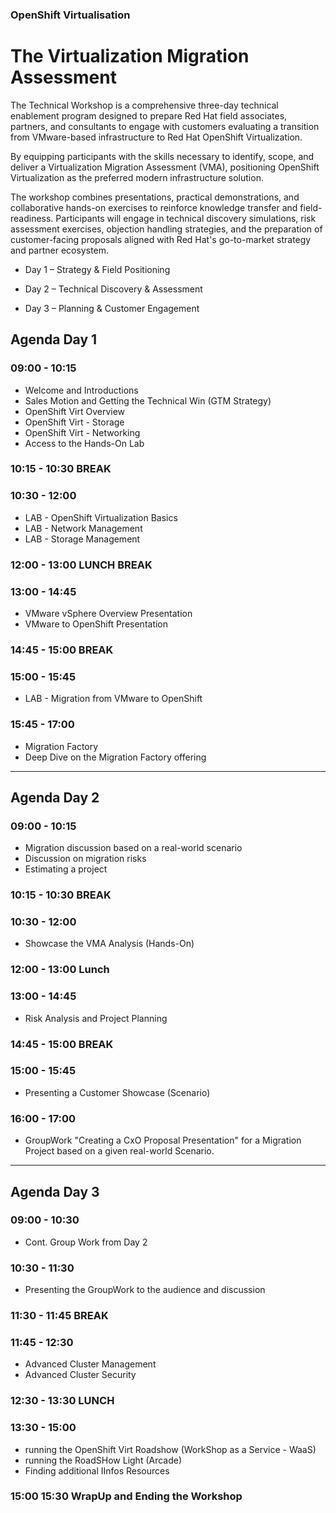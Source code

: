 ### OpenShift Virtualisation
# The Virtualization Migration Assessment
The Technical Workshop is a comprehensive three-day technical enablement program designed to prepare Red Hat field associates, partners, and consultants to engage with customers evaluating a transition from VMware-based infrastructure to Red Hat OpenShift Virtualization.

By equipping participants with the skills necessary to identify, scope, and deliver a Virtualization Migration Assessment (VMA), positioning OpenShift Virtualization as the preferred modern infrastructure solution.

The workshop combines presentations, practical demonstrations, and collaborative hands-on exercises to reinforce knowledge transfer and field-readiness. Participants will engage in technical discovery simulations, risk assessment exercises, objection handling strategies, and the preparation of customer-facing proposals aligned with Red Hat's go-to-market strategy and partner ecosystem.

+ Day 1 – Strategy & Field Positioning

+ Day 2 – Technical Discovery & Assessment

+ Day 3 – Planning & Customer Engagement


## Agenda Day 1
### 09:00 - 10:15
* Welcome and Introductions
* Sales Motion and Getting the Technical Win (GTM Strategy)
* OpenShift Virt Overview
* OpenShift Virt - Storage
* OpenShift Virt - Networking
* Access to the Hands-On Lab
### 10:15 - 10:30 BREAK
### 10:30 - 12:00
* LAB - OpenShift Virtualization Basics
* LAB - Network Management
* LAB - Storage Management
### 12:00 - 13:00 LUNCH BREAK
### 13:00 - 14:45
* VMware vSphere Overview Presentation
* VMware to OpenShift Presentation
### 14:45 - 15:00 BREAK
### 15:00 - 15:45
* LAB - Migration from VMware to OpenShift
### 15:45 - 17:00
* Migration Factory
* Deep Dive on the Migration Factory offering
----------------
## Agenda Day 2
### 09:00 - 10:15
* Migration discussion based on a real-world scenario 
* Discussion on migration risks 
* Estimating a project
### 10:15 - 10:30 BREAK
### 10:30 - 12:00
* Showcase the VMA Analysis (Hands-On)
### 12:00 - 13:00 Lunch
### 13:00 - 14:45
* Risk Analysis and Project Planning 
### 14:45 - 15:00 BREAK
### 15:00 - 15:45
* Presenting a Customer Showcase (Scenario)
### 16:00 - 17:00
* GroupWork "Creating a CxO Proposal Presentation" for a Migration Project based on a given real-world Scenario. 
--------------
## Agenda Day 3
### 09:00 - 10:30 
* Cont. Group Work from Day 2 
### 10:30 - 11:30 
* Presenting the GroupWork to the audience and discussion
### 11:30 - 11:45 BREAK
### 11:45 - 12:30
* Advanced Cluster Management
* Advanced Cluster Security
### 12:30 - 13:30 LUNCH
### 13:30 - 15:00
* running the OpenShift Virt Roadshow (WorkShop as a Service - WaaS)
* running the RoadSHow Light (Arcade)
* Finding additional IInfos Resources
### 15:00 15:30 WrapUp and Ending the Workshop

